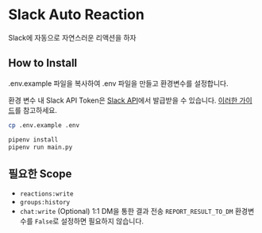 # Slack Auto Reaction

Slack에 자동으로 자연스러운 리액션을 하자

## How to Install

.env.example 파일을 복사하여 .env 파일을 만들고 환경변수를 설정합니다.

환경 변수 내 Slack API Token은 [Slack API](https://api.slack.com/)에서 발급받을 수 있습니다. [이러한 가이드](https://jimmy-ai.tistory.com/422)를 참고하세요.

```bash
cp .env.example .env

pipenv install
pipenv run main.py
```

## 필요한 Scope

- `reactions:write`
- `groups:history`
- `chat:write`  (Optional) 1:1 DM을 통한 결과 전송 `REPORT_RESULT_TO_DM` 환경변수를 `False`로 설정하면 필요하지 않습니다.
